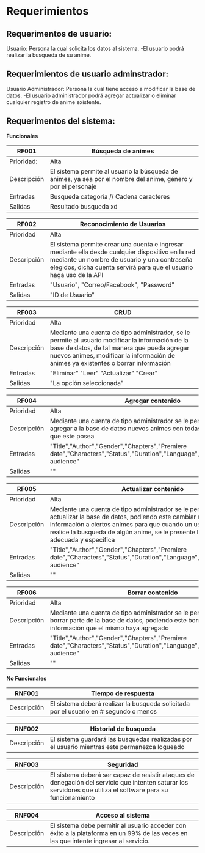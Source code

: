 # Requerimientos 
## Requerimentos de usuario:
Usuario: Persona la cual solicita los datos al sistema.
-El usuario podrá realizar la busqueda de su anime. 
## Requerimientos de usuario adminstrador:
Usuario Administrador: Persona la cual tiene acceso a modificar la base de datos.
-El usuario administrador podrá agregar actualizar o eliminar cualquier registro de anime existente.

## Requerimentos del sistema:

**Funcionales**

|RF001|Búsqueda de animes|
|---|---|
|Prioridad:|Alta|
|Descripción|El sistema permite al usuario la búsqueda de animes, ya sea por el nombre del anime, género y por el personaje |
|Entradas| Busqueda categoría // Cadena caracteres |  
|Salidas| Resultado busqueda xd|

|RF002|Reconocimiento de Usuarios|
|---|---|
|Prioridad|Alta|
|Descripción| El sistema permite crear una cuenta e ingresar mediante ella desde cualquier dispositivo en la red mediante un nombre de usuario y una contraseña elegidos, dicha cuenta servirá para que el usuario haga uso de la API|
|Entradas| "Usuario", "Correo/Facebook", "Password"|
|Salidas| "ID de Usuario"|

|RF003|CRUD|
|---|---|
|Prioridad|Alta|
|Descripción| Mediante una cuenta de tipo administrador, se le permite al usuario modificar la información de la base de datos, de tal manera que pueda agregar nuevos animes, modificar la información de animes ya existentes o borrar información|
|Entradas|"Eliminar" "Leer" "Actualizar" "Crear"|
|Salidas| "La opción seleccionada"|

|RF004|Agregar contenido|
|---|---|
|Prioridad|Alta|
|Descripción| Mediante una cuenta de tipo administrador se le permite al usuario agregar a la base de datos nuevos animes con todas las características que este posea|
|Entradas|"Title","Author","Gender","Chapters","Premiere date","Characters","Status","Duration","Language","Summary","Target audience"|
|Salidas| ""|

|RF005|Actualizar contenido|
|---|---|
|Prioridad|Alta|
|Descripción| Mediante una cuenta de tipo administrador se le permite al usuario actualizar la base de datos, podiendo este cambiar u agregar información a ciertos animes para que cuando un usuario clásico realice la busqueda de algún anime, se le presente la información mas adecuada y especifica|
|Entradas|"Title","Author","Gender","Chapters","Premiere date","Characters","Status","Duration","Language","Summary","Target audience"|
|Salidas| ""|

|RF006|Borrar contenido|
|---|---|
|Prioridad|Alta|
|Descripción| Mediante una cuenta de tipo administrador se le permite al usuario borrar parte de la base de datos, podiendo este borrar unicamente información que el mismo haya agregado|
|Entradas|"Title","Author","Gender","Chapters","Premiere date","Characters","Status","Duration","Language","Summary","Target audience"|
|Salidas| ""|


**No Funcionales**

|RNF001|Tiempo de respuesta|
|---|---|
|Descripción|El sistema deberá realizar la busqueda solicitada por el usuario en # segundo o menos|

|RNF002|Historial de busqueda|
|---|---|
|Descripción|El sistema guardará las busquedas realizadas por el usuario mientras este permanezca logueado|

|RNF003|Seguridad|
|---|---|
|Descripción|El sistema deberá ser capaz de resistir ataques de denegación del servicio que intenten saturar los servidores que utiliza el software para su funcionamiento|

|RNF004|Acceso al sistema|
|---|---|
|Descripción|El sistema debe permitir al usuario acceder con éxito a la plataforma en un 99% de las veces en las que intente ingresar al servicio.|

